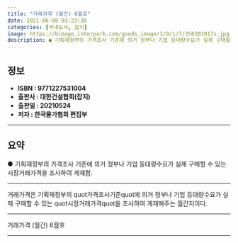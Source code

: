 ```yaml
---
title: "거래가격 (월간) 6월호"
date: 2021-06-08 03:23:38
categories: [국내도서, 잡지]
image: https://bimage.interpark.com/goods_image/1/9/1/7/350301917s.jpg
description: ● 기획재정부의 가격조사 기준에 의거 정부나 기업 등대량수요가 실제 구매할 수 있는 시장거래가격을 조사하여 게재함.
---
```


## **정보**

- **ISBN : 9771227531004**
- **출판사 : 대한건설협회(잡지)**
- **출판일 : 20210524**
- **저자 : 한국물가협회 편집부**

------



## **요약**

●  기획재정부의 가격조사 기준에 의거 정부나 기업 등대량수요가 실제 구매할 수 있는 시장거래가격을 조사하여 게재함.

------

거래가격은 기획재정부의 quot가격조사기준quot에 의거 정부나 기업 등대량수요가 실제 구매할 수 있는 quot시장거래가격quot을 조사하여 게재해주는 월간지이다.

------


거래가격 (월간) 6월호 

------


